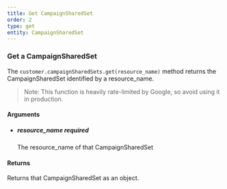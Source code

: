 ```yaml
---
title: Get CampaignSharedSet 
order: 2
type: get
entity: CampaignSharedSet 
---
```


### Get a CampaignSharedSet 

The `customer.campaignSharedSets.get(resource_name)` method returns the CampaignSharedSet identified by a resource_name. 

> Note: This function is heavily rate-limited by Google, so avoid using it in production.


#### Arguments

- ##### resource_name *required*
    The resource_name of that CampaignSharedSet


#### Returns

Returns that CampaignSharedSet as an object.
